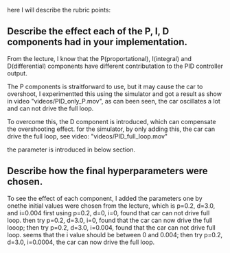 here I will describe the rubric points: 

## Describe the effect each of the P, I, D components had in your implementation.

From the lecture, I know that the P(proportational), I(integral) and D(differential) components have different contributation to the PID controller output. 

The P components is straitforward to use, but it may cause the car to overshoot, I experimentted this using the simulator and got a result as show in video "videos/PID_only_P.mov", as can been seen, the car oscillates a lot and can not drive the full loop. 

To overcome this, the D component is introduced, which can compensate the overshooting effect. for the simulator, by only adding this, the car can drive the full loop, see video: "videos/PID_full_loop.mov"

the parameter is introduced in below section. 


## Describe how the final hyperparameters were chosen.

To see the effect of each component, I added the parameters one by onethe initial values were chosen from the lecture, which is 
p=0.2, d=3.0, and i=0.004
first using p=0.2, d=0, i=0, found that car can not drive full loop. 
then try p=0.2, d=3.0, i=0, found that the car can now drive the full looop;
then try p=0.2, d=3.0, i=0.004, found that the car can not drive full loop. seems that the i value should be between 0 and 0.004;
then try p=0.2, d=3.0, i=0.0004, the car can now drive the full loop. 

